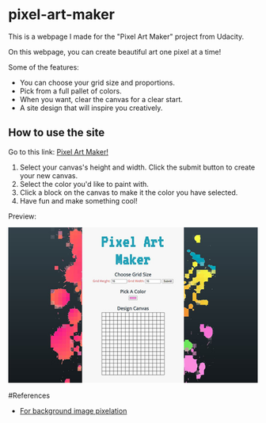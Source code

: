 # pixel-art-maker

This is a webpage I made for the "Pixel Art Maker" project from Udacity.

On this webpage, you can create beautiful art one pixel at a time!

Some of the features:
* You can choose your grid size and proportions.
* Pick from a full pallet of colors.
* When you want, clear the canvas for a clear start.
* A site design that will inspire you creatively.  

## How to use the site
Go to this link: [Pixel Art Maker!](https://briansegs.github.io/pixel-art-maker/)
1. Select your canvas's height and width. Click the submit button to create your new canvas. 
2. Select the color you'd like to paint with.
3. Click a block on the canvas to make it the color you have selected.
4. Have fun and make something cool! 
  
Preview:

![small-art](https://github.com/briansegs/pixel-art-maker/blob/main/site-art-small.jpg?raw=true)

#References

* [For background image pixelation](https://onlinepngtools.com/pixelate-png)

